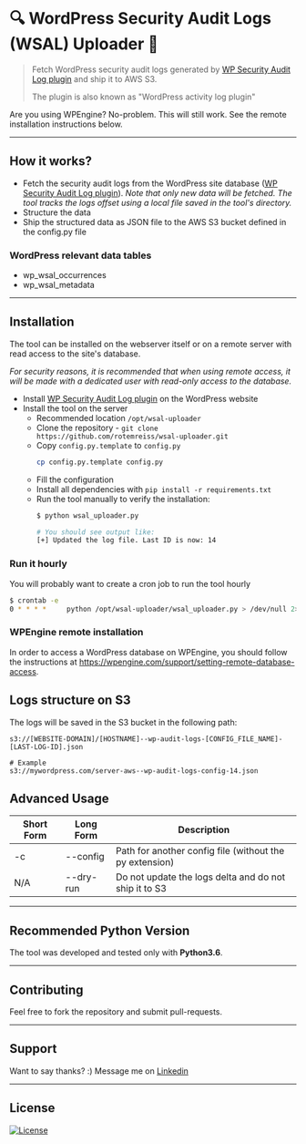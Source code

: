 # :mag: WordPress Security Audit Logs (WSAL) Uploader :mag_right:

> Fetch WordPress security audit logs generated by [WP Security Audit Log plugin] and ship it to AWS S3.
>
> The plugin is also known as "WordPress activity log plugin"
>

Are you using WPEngine? No-problem. This will still work. See the remote installation instructions below.

---

## How it works?

- Fetch the security audit logs from the WordPress site database ([WP Security Audit Log plugin]).
  *Note that only new data will be fetched. The tool tracks the logs offset using a local file saved in the tool's directory.*
- Structure the data
- Ship the structured data as JSON file to the AWS S3 bucket defined in the config.py file

### WordPress relevant data tables
  - wp_wsal_occurrences
  - wp_wsal_metadata 

---

## Installation
The tool can be installed on the webserver itself or on a remote server with read access to the site's database.

*For security reasons, it is recommended that when using remote access, it will be made with a dedicated
user with read-only access to the database.* 

- Install [WP Security Audit Log plugin] on the WordPress website
- Install the tool on the server
  - Recommended location `/opt/wsal-uploader`
  - Clone the repository - `git clone https://github.com/rotemreiss/wsal-uploader.git`
  - Copy `config.py.template` to `config.py`
      ```bash
      cp config.py.template config.py
      ```
  - Fill the configuration 
  - Install all dependencies with `pip install -r requirements.txt`
  - Run the tool manually to verify the installation:
      ```bash
      $ python wsal_uploader.py
    
      # You should see output like:
      [+] Updated the log file. Last ID is now: 14
      ```
### Run it hourly
You will probably want to create a cron job to run the tool hourly

```bash
$ crontab -e
0 * * * *     python /opt/wsal-uploader/wsal_uploader.py > /dev/null 2>&1
```

### WPEngine remote installation
In order to access a WordPress database on WPEngine, you should follow the instructions at https://wpengine.com/support/setting-remote-database-access.

## Logs structure on S3
The logs will be saved in the S3 bucket in the following path:
```
s3://[WEBSITE-DOMAIN]/[HOSTNAME]--wp-audit-logs-[CONFIG_FILE_NAME]-[LAST-LOG-ID].json

# Example
s3://mywordpress.com/server-aws--wp-audit-logs-config-14.json
```

## Advanced Usage
Short Form          | Long Form          | Description
--------------------|--------------------|--------------------
-c                  | --config           | Path for another config file (without the py extension)
N/A                 | --dry-run          | Do not update the logs delta and do not ship it to S3

---

## Recommended Python Version
The tool was developed and tested only with __Python3.6__.


<!-- Markdown helper -->
[WP Security Audit Log plugin]: https://www.wpsecurityauditlog.com/

---
## Contributing
Feel free to fork the repository and submit pull-requests.

---

## Support

Want to say thanks? :) Message me on <a href="https://www.linkedin.com/in/reissr" target="_blank">Linkedin</a>

---

## License

[![License](http://img.shields.io/:license-mit-blue.svg?style=flat-square)](http://badges.mit-license.org)